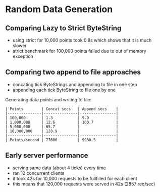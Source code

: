# Random Data Generation

## Comparing Lazy to Strict ByteString

- using strict for 10,000 points took 0.8s which shows that it is much slower
- strict benchmark for 100,000 points failed due to out of memory exception

## Comparing two append to file approaches

- concating tick ByteStrings and appending to file in one step
- appending each tick ByteString to file one by one

Generating data points and writing to file:

    | Points        | Concat secs   | Append secs    |
    |---------------|---------------|----------------|
    | 100,000       | 1.3           | 9.9            |
    | 1,000,000     | 12.6          | 100.7          |
    | 5,000,000     | 65.7          |                |
    | 10,000,000    | 128.9         |                |
    |---------------|---------------|----------------|
    | Points/second | 77600         | 9930.5         | 
    
## Early server performance

- serving same data (about 4 ticks) every time
- ran 12 concurrent clients
- it took 42s for 10,000 requests to be fullfilled for each client
- this means that 120,000 requests were served in 42s (2857 req/sec)

